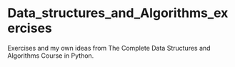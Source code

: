 # Data_structures_and_Algorithms_exercises
Exercises and my own ideas from The Complete Data Structures and Algorithms Course in Python.
